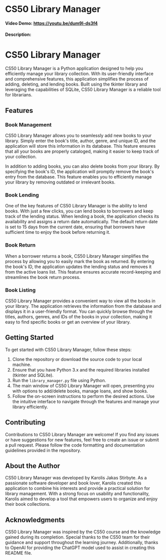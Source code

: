 # CS50 Library Manager
#### Video Demo:  https://youtu.be/dum9I-ds3f4
#### Description:
# CS50 Library Manager

CS50 Library Manager is a Python application designed to help you efficiently manage your library collection. With its user-friendly interface and comprehensive features, this application simplifies the process of adding, deleting, and lending books. Built using the tkinter library and leveraging the capabilities of SQLite, CS50 Library Manager is a reliable tool for librarians.

## Features

### Book Management
CS50 Library Manager allows you to seamlessly add new books to your library. Simply enter the book's title, author, genre, and unique ID, and the application will store this information in its database. This feature ensures that all your books are properly cataloged, making it easier to keep track of your collection.

In addition to adding books, you can also delete books from your library. By specifying the book's ID, the application will promptly remove the book's entry from the database. This feature enables you to efficiently manage your library by removing outdated or irrelevant books.

### Book Lending
One of the key features of CS50 Library Manager is the ability to lend books. With just a few clicks, you can lend books to borrowers and keep track of the lending status. When lending a book, the application checks its availability and assigns a return date automatically. The default return date is set to 15 days from the current date, ensuring that borrowers have sufficient time to enjoy the book before returning it.

### Book Return
When a borrower returns a book, CS50 Library Manager simplifies the process by allowing you to easily mark the book as returned. By entering the book's ID, the application updates the lending status and removes it from the active loans list. This feature ensures accurate record-keeping and streamlines the book return process.

### Book Listing
CS50 Library Manager provides a convenient way to view all the books in your library. The application retrieves the information from the database and displays it in a user-friendly format. You can quickly browse through the titles, authors, genres, and IDs of the books in your collection, making it easy to find specific books or get an overview of your library.

## Getting Started
To get started with CS50 Library Manager, follow these steps:

1. Clone the repository or download the source code to your local machine.
2. Ensure that you have Python 3.x and the required libraries installed (tkinter and SQLite).
3. Run the `library_manager.py` file using Python.
4. The main window of CS50 Library Manager will open, presenting you with options to add/delete books, manage loans, and show books.
5. Follow the on-screen instructions to perform the desired actions. Use the intuitive interface to navigate through the features and manage your library efficiently.

## Contributing
Contributions to CS50 Library Manager are welcome! If you find any issues or have suggestions for new features, feel free to create an issue or submit a pull request. Please follow the code formatting and documentation guidelines provided in the repository.

## About the Author
CS50 Library Manager was developed by Karolis Jakas Stirbyte. As a passionate software developer and book lover, Karolis created this application to combine his interests and provide a practical solution for library management. With a strong focus on usability and functionality, Karolis aimed to develop a tool that empowers users to organize and enjoy their book collections.

## Acknowledgments
CS50 Library Manager was inspired by the CS50 course and the knowledge gained during its completion. Special thanks to the CS50 team for their guidance and support throughout the learning journey. Additionally, thanks to OpenAI for providing the ChatGPT model used to assist in creating this README file.